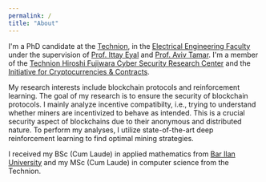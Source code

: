 ```yaml
---
permalink: /
title: "About"
---
```


I'm a PhD candidate at the [Technion](https://www.technion.ac.il/en/home-2/), in the [Electrical Engineering Faculty](https://ece.technion.ac.il/) under the supervision of [Prof. Ittay Eyal](https://webee.technion.ac.il/people/ittay/) and [Prof. Aviv Tamar](https://avivt.github.io/avivt/).
I'm a member of the [Technion Hiroshi Fujiwara Cyber Security Research Center](https://cyber.technion.ac.il/) and the [Initiative for Cryptocurrencies & Contracts](https://www.initc3.org/).

My research interests include blockchain protocols and reinforcement learning.
The goal of my research is to ensure the security of blockchain protocols.
I mainly analyze incentive compatibilty, i.e., trying to understand whether miners are incentivized to behave as intended.
This is a crucial security aspect of blockchains due to their anonymous and distributed nature.
To perform my analyses, I utilize state-of-the-art deep reinforcement learning to find optimal mining strategies.

I received my BSc (Cum Laude) in applied mathematics from [Bar Ilan University](https://www.biu.ac.il/en) and my MSc (Cum Laude) in computer science from the Technion.
